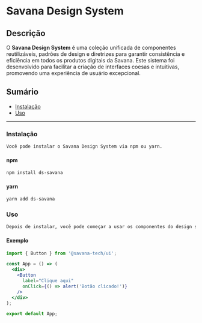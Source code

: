 # Savana Design System

## Descrição

O **Savana Design System** é uma coleção unificada de componentes reutilizáveis, padrões de design e diretrizes para garantir consistência e eficiência em todos os produtos digitais da Savana. Este sistema foi desenvolvido para facilitar a criação de interfaces coesas e intuitivas, promovendo uma experiência de usuário excepcional.

## Sumário

- [Instalação](#instalação)
- [Uso](#uso)
---

### Instalação

```markdown
Você pode instalar o Savana Design System via npm ou yarn.
````

#### npm

```bash
npm install ds-savana
```

#### yarn

```bash
yarn add ds-savana
```

### Uso

```markdown
Depois de instalar, você pode começar a usar os componentes do design system em seu projeto.
````

#### Exemplo

```jsx
import { Button } from '@savana-tech/ui';

const App = () => (
  <div>
    <Button
      label="Clique aqui"
      onClick={() => alert('Botão clicado!')}
    />
  </div>
);

export default App;
```
